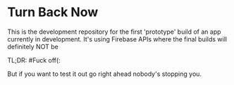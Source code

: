 # Turn Back Now
This is the development repository for the first 'prototype' build of an app currently in development. It's using Firebase APIs where the final builds will definitely NOT be 

TL;DR: 
#Fuck off(:

But if you want to test it out go right ahead nobody's stopping you.         